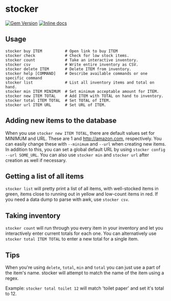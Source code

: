 stocker
======

[![Gem Version](https://badge.fury.io/rb/stocker.svg)](http://badge.fury.io/rb/stocker)
[![Inline docs](http://inch-pages.github.io/github/brandonpittman/stocker.png)](http://inch-pages.github.io/github/brandonpittman/stocker)

## Usage

    stocker buy ITEM          # Open link to buy ITEM
    stocker check             # Check for low stock items.
    stocker count             # Take an interactive inventory.
    stocker csv               # Write entire inventory as CSV.
    stocker delete ITEM       # Delete ITEM from inventory.
    stocker help [COMMAND]    # Describe available commands or one specific command
    stocker list              # List all inventory items and total on hand.
    stocker min ITEM MINIMUM  # Set minimum acceptable amount for ITEM.
    stocker new ITEM TOTAL    # Add ITEM with TOTAL on hand to inventory.
    stocker total ITEM TOTAL  # Set TOTAL of ITEM.
    stocker url ITEM URL      # Set URL of ITEM.

## Adding new items to the database

When you use `stocker new ITEM TOTAL`, there are default values set for MINIMUM and URL. These are 1 and http://amazon.com, respectively. You can easily change these with `--minimum` and `--url` when creating new items. In addition to this, you can set a global default URL by using `stocker config --url SOME_URL`. You can also use `stocker min` and `stocker url` after creation as well if necessary.

## Getting a list of all items

`stocker list` will pretty print a list of all items, with well-stocked items in green, items close to running out in yellow and low-count items in red. If you need a data dump to parse with awk, use `stocker csv`.

## Taking inventory

`stocker count` will run through you every item in your inventory and let you interactively enter current totals for each one. You can alternatively use `stocker total ITEM TOTAL` to enter a new total for a single item.

## Tips

When you're using `delete`, `total`, `min` and `total` you can just use a part of the item's name. stocker will attempt to match the name of the item using a regex.

Example: `stocker total toilet 12` will match 'toilet paper' and set it's total to 12.

